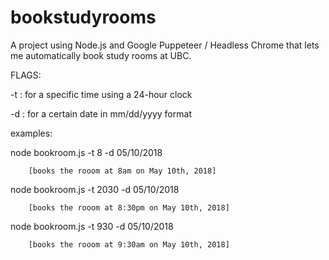 # bookstudyrooms
A project using Node.js and Google Puppeteer / Headless Chrome that lets me automatically book study rooms at UBC.

FLAGS:

-t : for a specific time using a 24-hour clock

-d : for a certain date in mm/dd/yyyy format

examples:

node bookroom.js -t 8 -d 05/10/2018 

		[books the rooom at 8am on May 10th, 2018]


node bookroom.js -t 2030 -d 05/10/2018 

		[books the rooom at 8:30pm on May 10th, 2018]


node bookroom.js -t 930 -d 05/10/2018 

		[books the rooom at 9:30am on May 10th, 2018]
